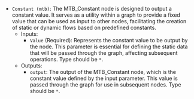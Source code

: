 - `Constant (mtb)`: The MTB_Constant node is designed to output a constant value. It serves as a utility within a graph to provide a fixed value that can be used as input to other nodes, facilitating the creation of static or dynamic flows based on predefined constants.
    - Inputs:
        - `Value` (Required): Represents the constant value to be output by the node. This parameter is essential for defining the static data that will be passed through the graph, affecting subsequent operations. Type should be `*`.
    - Outputs:
        - `output`: The output of the MTB_Constant node, which is the constant value defined by the input parameter. This value is passed through the graph for use in subsequent nodes. Type should be `*`.
